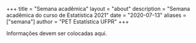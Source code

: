 +++
title = "Semana acadêmica"
layout = "about"
description = "Semana acadêmica do curso de Estatística 2021"
date = "2020-07-13"
aliases = ["semana"]
author = "PET Estatística UFPR"
+++

Informações devem ser colocadas aqui.